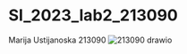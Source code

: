 # SI_2023_lab2_213090
Marija Ustijanoska 213090
![213090  drawio](https://github.com/usti13/SI_2023_lab2_213090/assets/129605807/e4f9189a-57de-4296-bcab-f712cd7031da)
